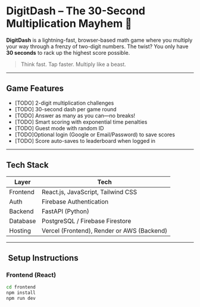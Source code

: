 #  DigitDash – The 30-Second Multiplication Mayhem 🔢

**DigitDash** is a lightning-fast, browser-based math game where you multiply your way through a frenzy of two-digit numbers. The twist? You only have **30 seconds** to rack up the highest score possible.

> Think fast. Tap faster. Multiply like a beast.

---

##  Game Features

- [TODO] 2-digit multiplication challenges
- [TODO]️ 30-second dash per game round
- [TODO] Answer as many as you can—no breaks!
- [TODO] Smart scoring with exponential time penalties
- [TODO] Guest mode with random ID
- [TODO]Optional login (Google or Email/Password) to save scores
- [TODO] Score auto-saves to leaderboard when logged in

---

##  Tech Stack

| Layer       | Tech                        |
|-------------|-----------------------------|
| Frontend    | React.js, JavaScript, Tailwind CSS |
| Auth        | Firebase Authentication     |
| Backend     | FastAPI (Python)            |
| Database    | PostgreSQL / Firebase Firestore |
| Hosting     | Vercel (Frontend), Render or AWS (Backend) |

---

## ️ Setup Instructions

###  Frontend (React)

```bash
cd frontend
npm install
npm run dev
